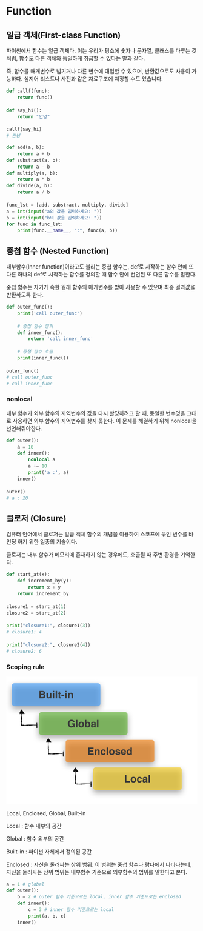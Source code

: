 # Function

## 일급 객체(First-class Function)

파이썬에서 함수는 일급 객체다. 이는 우리가 평소에 숫자나 문자열, 클래스를 다루는 것처럼, 함수도 다른 객체와 동일하게 취급할 수 있다는 말과 같다. 

즉, 함수를 매개변수로 넘기거나 다른 변수에 대입할 수 있으며, 반환값으로도 사용이 가능하다. 심지어 리스트나 사전과 같은 자료구조에 저장할 수도 있습니다.

```python
def callf(func):
	return func()

def say_hi():
	return "안녕"

callf(say_hi)
# 안녕
```

```python
def add(a, b):
	return a + b
def substract(a, b):
	return a - b
def multiply(a, b):
	return a * b
def divide(a, b):
	return a / b

func_lst = [add, substract, multiply, divide]
a = int(input("a의 값을 입력하세요: "))
b = int(input("b의 값을 입력하세요: "))
for func in func_lst:
	print(func.__name__, ":", func(a, b))
```

## 중첩 함수 (Nested Function)

내부함수(Inner function)이라고도 불리는 중첩 함수는, def로 시작하는 함수 안에 또 다른 하나의 def로 시작하는 함수를 정의할 때 함수 안에 선언된 또 다른 함수를 말한다.

중첩 함수는 자기가 속한 원래 함수의 매개변수를 받아 사용할 수 있으며 최종 결과값을 반환하도록 한다.

 

```python
def outer_func():
	print('call outer_func')

	# 중첩 함수 정의
	def inner_func():
		return 'call inner_func'

	# 중첩 함수 호출
	print(inner_func())

outer_func()
# call outer_func
# call inner_func
```

### nonlocal

내부 함수가 외부 함수의 지역변수의 값을 다시 할당하려고 할 때, 동일한 변수명을 그대로 사용하면 외부 함수의 지역변수를 찾지 못한다. 이 문제를 해결하기 위해 nonlocal을 선언해줘야한다.

```python
def outer():
	a = 10
	def inner():
		nonlocal a
		a += 10
		print('a :', a)
	inner()

outer()
# a : 20
```

## 클로저 (Closure)

컴퓨터 언어에서 클로저는 일급 객체 함수의 개념을 이용하여 스코프에 묶인 변수를 바인딩 하기 위한 일종의 기술이다.

클로저는 내부 함수가 메모리에 존재하지 않는 경우에도, 호출될 때 주변 환경을 기억한다.

```python
def start_at(x):
	def increment_by(y):
		return x + y
	return increment_by

closure1 = start_at(1)
closure2 = start_at(2)

print("closure1:", closure1(3))
# closure1: 4

print("closure2:", closure2(4))
# closure2: 6
```

### Scoping rule

![scoping_rule.png](images/scoping_rule.png)

Local, Enclosed, Global, Built-in

Local : 함수 내부의 공간

Global : 함수 외부의 공간

Built-in : 파이썬 자체에서 정의된 공간

Enclosed : 자신을 둘러싸는 상위 범위. 이 범위는 중첩 함수나 람다에서 나타나는데, 자신을 둘러싸는 상위 범위는 내부함수 기준으로 외부함수의 범위를 말한다고 본다.

```python
a = 1 # global
def outer():
	b = 2 # outer 함수 기준으로는 local, inner 함수 기준으로는 enclosed
	def inner():
		c = 3 # inner 함수 기준으로는 local
		print(a, b, c)
	inner()

```
